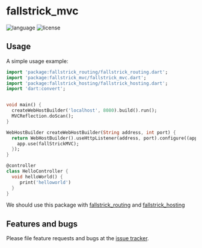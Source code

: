 # fallstrick_mvc

![language](https://woolson.gitee.io/npmer-badge/ilcr-none-none-dart-ffffff-555555-%3E=2.7.0%20%3C3.0.0-ffffff-007ec6-r-t-t.svg)
![license](https://img.shields.io/github/license/Fallstrick/hosting)

## Usage

A simple usage example:

```dart
import 'package:fallstrick_routing/fallstrick_routing.dart';
import 'package:fallstrick_mvc/fallstrick_mvc.dart';
import 'package:fallstrick_hosting/fallstrick_hosting.dart';
import 'dart:convert';


void main() {
  createWebHostBuilder('localhost', 8080).build().run();
  MVCReflection.doScan();
}

WebHostBuilder createWebHostBuilder(String address, int port) {
  return WebHostBuilder().useHttpListener(address, port).configure((app) {
    app.use(fallStrickMVC);
  });
}

@controller
class HelloController {
  void helloWorld() {
     print('helloworld')
  }
}

```
We should use this package with [fallstrick_routing][fallstrick_routing] and [fallstrick_hosting][fallstrick_hosting]

## Features and bugs

Please file feature requests and bugs at the [issue tracker][tracker].

[tracker]: https://github.com/Fallstrick/mvc/issues
[fallstrick_routing]: https://github.com/Fallstrick/routing
[fallstrick_hosting]: https://github.com/Fallstrick/hosting